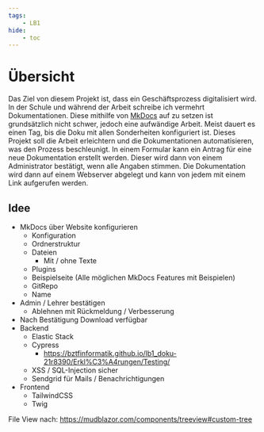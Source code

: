 ```yaml
---
tags:
    - LB1
hide:
    - toc
---
```


# Übersicht

Das Ziel von diesem Projekt ist, dass ein Geschäftsprozess digitalisiert wird. In der Schule und während der Arbeit schreibe ich vermehrt Dokumentationen. Diese mithilfe von [MkDocs](https://squidfunk.github.io/mkdocs-material/) auf zu setzen ist grundsätzlich nicht schwer, jedoch eine aufwändige Arbeit. Meist dauert es einen Tag, bis die Doku mit allen Sonderheiten konfiguriert ist. Dieses Projekt soll die Arbeit erleichtern und die Dokumentationen automatisieren, was den Prozess beschleunigt. In einem Formular kann ein Antrag für eine neue Dokumentation erstellt werden. Dieser wird dann von einem Administrator bestätigt, wenn alle Angaben stimmen. Die Dokumentation wird dann auf einem Webserver abgelegt und kann von jedem mit einem Link aufgerufen werden.

## Idee

-   MkDocs über Website konfigurieren
    -   Konfiguration
    -   Ordnerstruktur
    -   Dateien
        -   Mit / ohne Texte
    -   Plugins
    -   Beispielseite (Alle möglichen MkDocs Features mit Beispielen)
    -   GitRepo
    -   Name
-   Admin / Lehrer bestätigen
    -   Ablehnen mit Rückmeldung / Verbesserung
-   Nach Bestätigung Download verfügbar
-   Backend
    -   Elastic Stack
    -   Cypress
        -   https://bztfinformatik.github.io/lb1_doku-21r8390/Erkl%C3%A4rungen/Testing/
    -   XSS / SQL-Injection sicher
    -   Sendgrid für Mails / Benachrichtigungen
-   Frontend
    -   TailwindCSS
    -   Twig

File View nach: https://mudblazor.com/components/treeview#custom-tree
